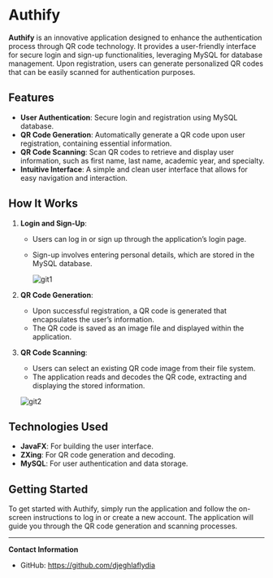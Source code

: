 # Authify

**Authify** is an innovative application designed to enhance the authentication process through QR code technology. It provides a user-friendly interface for secure login and sign-up functionalities, leveraging MySQL for database management. Upon registration, users can generate personalized QR codes that can be easily scanned for authentication purposes.

## Features

- **User Authentication**: Secure login and registration using MySQL database.
- **QR Code Generation**: Automatically generate a QR code upon user registration, containing essential information.
- **QR Code Scanning**: Scan QR codes to retrieve and display user information, such as first name, last name, academic year, and specialty.
- **Intuitive Interface**: A simple and clean user interface that allows for easy navigation and interaction.

## How It Works

1. **Login and Sign-Up**:
   - Users can log in or sign up through the application’s login page.
   - Sign-up involves entering personal details, which are stored in the MySQL database.
  
     ![git1](https://github.com/user-attachments/assets/67951f47-8893-4f37-beda-e59a1a44de8a)
     
2. **QR Code Generation**:
   - Upon successful registration, a QR code is generated that encapsulates the user’s information.
   - The QR code is saved as an image file and displayed within the application.

3. **QR Code Scanning**:
   - Users can select an existing QR code image from their file system.
   - The application reads and decodes the QR code, extracting and displaying the stored information.
  
   ![git2](https://github.com/user-attachments/assets/4896c3c6-a9db-45ce-8df0-2ebd51a02de8)

## Technologies Used

- **JavaFX**: For building the user interface.
- **ZXing**: For QR code generation and decoding.
- **MySQL**: For user authentication and data storage.

## Getting Started

To get started with Authify, simply run the application and follow the on-screen instructions to log in or create a new account. The application will guide you through the QR code generation and scanning processes.


---

**Contact Information**
- GitHub: https://github.com/djeghlaflydia
